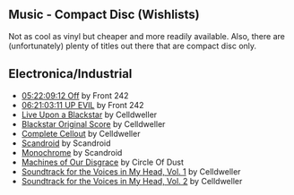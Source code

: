 ## Music - Compact Disc (Wishlists)

Not as cool as vinyl but cheaper and more readily available. Also, there are (unfortunately) plenty of titles out there that are compact disc only.

## Electronica/Industrial

- [05:22:09:12 Off](https://amzn.to/2KYZzmJ) by Front 242
- [06:21:03:11 UP EVIL](https://amzn.to/2EipKV3) by Front 242
- [Live Upon a Blackstar](https://amzn.to/2SAnU53) by Celldweller
- [Blackstar Original Score](https://amzn.to/2UqZVqG) by Celldweller
- [Complete Cellout](https://amzn.to/2zMrkKM) by Celldweller
- [Scandroid](https://amzn.to/2QzKspc) by Scandroid
- [Monochrome](https://amzn.to/2Sy49eq) by Scandroid
- [Machines of Our Disgrace](https://amzn.to/2SuuppL) by Circle Of Dust
- [Soundtrack for the Voices in My Head, Vol. 1](https://amzn.to/2Ui4fby) by Celldweller
- [Soundtrack for the Voices in My Head, Vol. 2](https://amzn.to/2PngRKO) by Celldweller 


